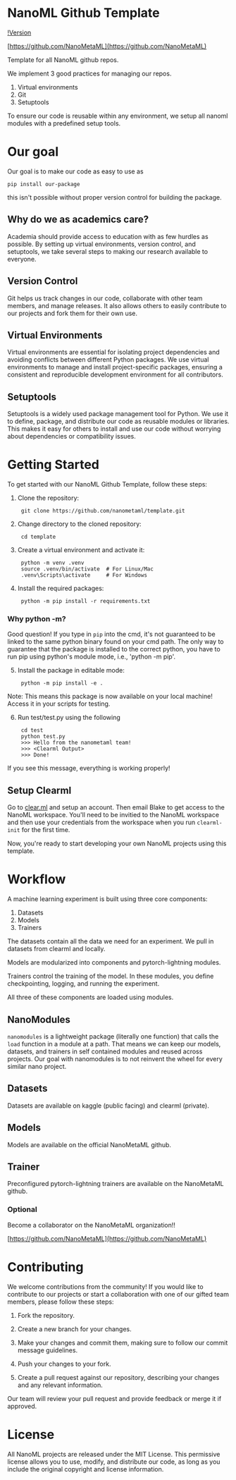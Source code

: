 # NanoML Github Template
[!Version](https://img.shields.io/static/v1?label=Version&message=0.0.1&color=blueviolet&style=for-the-badge)

[https://github.com/NanoMetaML](https://github.com/NanoMetaML)

Template for all NanoML github repos. 


We implement 3 good practices for managing our repos.

1. Virtual environments
2. Git
3. Setuptools

To ensure our code is reusable within any environment, we setup all nanoml modules with a predefined setup tools.

# Our goal

Our goal is to make our code as easy to use as

    pip install our-package

this isn't possible without proper version control for building the package.


## Why do we as academics care?

Academia should provide access to education with as few hurdles as possible. By setting up virtual environments, version control, and setuptools, we take several steps to making our research available to everyone.

## Version Control

Git helps us track changes in our code, collaborate with other team members, and manage releases. It also allows others to easily contribute to our projects and fork them for their own use.

## Virtual Environments

Virtual environments are essential for isolating project dependencies and avoiding conflicts between different Python packages. We use virtual environments to manage and install project-specific packages, ensuring a consistent and reproducible development environment for all contributors.

## Setuptools

Setuptools is a widely used package management tool for Python. We use it to define, package, and distribute our code as reusable modules or libraries. This makes it easy for others to install and use our code without worrying about dependencies or compatibility issues.

# Getting Started

To get started with our NanoML Github Template, follow these steps:

1. Clone the repository:

        git clone https://github.com/nanometaml/template.git

2. Change directory to the cloned repository:

        cd template

3. Create a virtual environment and activate it:


        python -m venv .venv
        source .venv/bin/activate  # For Linux/Mac
        .venv\Scripts\activate     # For Windows

4. Install the required packages:

        python -m pip install -r requirements.txt

### Why python -m? 
Good question! If you type in `pip` into the cmd, it's not guaranteed to be linked to the same python binary found on your cmd path. The only way to guarantee that the package is installed to the correct python, you have to run pip using python's module mode, i.e., 'python -m pip'.

5. Install the package in editable mode:

        python -m pip install -e .

Note: This means this package is now available on your local machine! Access it in your scripts for testing. 

6. Run test/test.py using the following

        cd test
        python test.py
        >>> Hello from the nanometaml team!
        >>> <Clearml Output>
        >>> Done!

If you see this message, everything is working properly!



## Setup Clearml

Go to [clear.ml](https:\\clear.ml) and setup an account. Then email Blake to get access to the NanoML workspace. You'll need to be invitied to the NanoML workspace and then use your credentials from the workspace when you run `clearml-init` for the first time.

Now, you're ready to start developing your own NanoML projects using this template.

# Workflow

 A machine learning experiment is built using three core components: 

 1. Datasets
 2. Models
 3. Trainers

The datasets contain all the data we need for an experiment. We pull in datasets from clearml and locally.

Models are modularized into components and pytorch-lightning modules.

Trainers control the training of the model. In these modules, you define checkpointing, logging, and running the experiment.

All three of these components are loaded using modules.

## NanoModules

`nanomodules` is a lightweight package (literally one function) that calls the `load` function in a module at a path. That means we can keep our models, datasets, and trainers in self contained modules and reused across projects. Our goal with nanomodules is to not reinvent the wheel for every similar nano project.

## Datasets

Datasets are available on kaggle (public facing) and clearml (private). 

## Models 

Models are available on the official NanoMetaML github. 

## Trainer

Preconfigured pytorch-lightning trainers are available on the NanoMetaML github.

### Optional

Become a collaborator on the NanoMetaML organization!!

[https://github.com/NanoMetaML](https://github.com/NanoMetaML)

# Contributing

We welcome contributions from the community! If you would like to contribute to our projects or start a collaboration with one of our gifted team members, please follow these steps:

1. Fork the repository.

2. Create a new branch for your changes.

3. Make your changes and commit them, making sure to follow our commit message guidelines.

4. Push your changes to your fork.

5. Create a pull request against our repository, describing your changes and any relevant information.

Our team will review your pull request and provide feedback or merge it if approved.

# License

All NanoML projects are released under the MIT License. This permissive license allows you to use, modify, and distribute our code, as long as you include the original copyright and license information.
